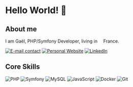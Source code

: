 <h1>Hello World! 👋</h1>

<h2>About me</h2>
<p>I am Gaël, PHP/Symfony Developer, living in <img src="https://cdn-icons-png.flaticon.com/512/197/197560.png" width="11"/> France.</p>
<p>
  <a href="mailto:contact@gaelpaquien.com"><img alt="E-mail contact" src="https://img.shields.io/badge/contact@gaelpaquien.com%20-0D0D0D" /></a>
  <a href="https://www.gaelpaquien.com" target="_blank"><img alt="Personal Website" src="https://img.shields.io/badge/https://www.gaelpaquien.com%20-0D0D0D" /></a>
  <a href="https://www.linkedin.com/in/gaelpa/" target="_blank"><img alt="LinkedIn" src="https://img.shields.io/badge/LinkedIn-0A66C2?logo=linkedin&logoColor=fff&style=flat" /></a>
</p>


<h2>Core Skills</h2>
<p>
  <img alt="PHP" src="https://img.shields.io/badge/PHP-777BB4?logo=php&logoColor=fff&style=flat" />
  <img alt="Symfony" src="https://img.shields.io/badge/Symfony-000?logo=symfony&logoColor=fff&style=flat" />
  <img alt="MySQL" src="https://img.shields.io/badge/MySQL-005C84?style=flat-square&logo=mysql&logoColor=white" />
  <img alt="JavaScript" src="https://img.shields.io/badge/JavaScript-F7DF1E?logo=javascript&logoColor=000&style=flat" />
  <img alt="Docker" src="https://img.shields.io/badge/Docker-2496ED?logo=docker&logoColor=fff&style=flat" />
  <img alt="Git" src="https://img.shields.io/badge/-Git-F05032?style=flat-square&logo=git&logoColor=white" />
</p>
